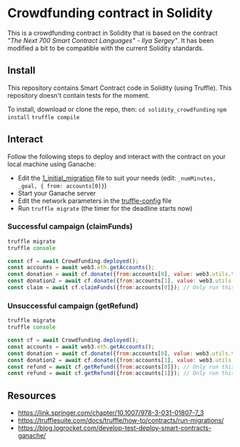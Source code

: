 # Crowdfunding contract in Solidity
This is a crowdfunding contract in Solidity that is based on the contract *"The Next 700 Smart Contract Languages" - Ilya Sergey"*. It has been modified a bit to be compatible with the current Solidity standards.

## Install
This repository contains Smart Contract code in Solidity (using Truffle). This repository doesn't contain tests for the moment. 

To install, download or clone the repo, then:
`cd solidity_crowdfunding`
`npm install`
`truffle compile`

## Interact
Follow the following steps to deploy and interact with the contract on your local machine using Ganache:

- Edit the [1_initial_migration](migrations/1_initial_migration.js) file to suit your needs (edit: `_numMinutes, _goal, { from: accounts[0]}`)
- Start your Ganache server
- Edit the network parameters in the [truffle-config](truffle-config.js) file 
- Run `truffle migrate` (the timer for the deadline starts now)

### Successful campaign (claimFunds)

```jsx
truffle migrate
truffle console

const cf = await Crowdfunding.deployed();
const accounts = await web3.eth.getAccounts();
const donation = await cf.donate({from:accounts[0], value: web3.utils.toWei('30')});
const donation2 = await cf.donate({from:accounts[1], value: web3.utils.toWei('30')});
const claim = await cf.claimFunds({from:accounts[0]}); // Only run this command once the deadline has passed
```

### Unsuccessful campaign (getRefund)
```jsx
truffle migrate
truffle console

const cf = await Crowdfunding.deployed();
const accounts = await web3.eth.getAccounts();
const donation = await cf.donate({from:accounts[0], value: web3.utils.toWei('20')});
const donation2 = await cf.donate({from:accounts[1], value: web3.utils.toWei('20')});
const refund = await cf.getRefund({from:accounts[0]}); // Only run this command once the deadline has passed
const refund = await cf.getRefund({from:accounts[1]}); // Only run this command once the deadline has passed
```

## Resources
- https://link.springer.com/chapter/10.1007/978-3-031-01807-7_3
- https://trufflesuite.com/docs/truffle/how-to/contracts/run-migrations/
- https://blog.logrocket.com/develop-test-deploy-smart-contracts-ganache/
